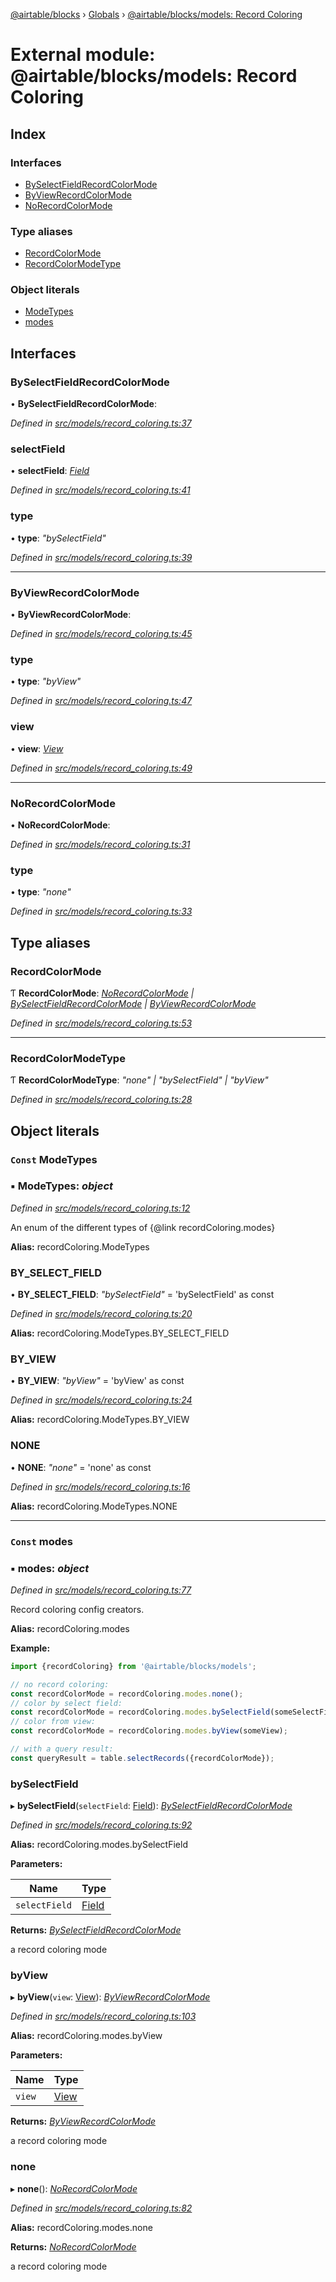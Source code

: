 [@airtable/blocks](../README.md) › [Globals](../globals.md) ›
[@airtable/blocks/models: Record Coloring](_airtable_blocks_models__record_coloring.md)

# External module: @airtable/blocks/models: Record Coloring

## Index

### Interfaces

-   [BySelectFieldRecordColorMode](_airtable_blocks_models__record_coloring.md#byselectfieldrecordcolormode)
-   [ByViewRecordColorMode](_airtable_blocks_models__record_coloring.md#byviewrecordcolormode)
-   [NoRecordColorMode](_airtable_blocks_models__record_coloring.md#norecordcolormode)

### Type aliases

-   [RecordColorMode](_airtable_blocks_models__record_coloring.md#recordcolormode)
-   [RecordColorModeType](_airtable_blocks_models__record_coloring.md#recordcolormodetype)

### Object literals

-   [ModeTypes](_airtable_blocks_models__record_coloring.md#const-modetypes)
-   [modes](_airtable_blocks_models__record_coloring.md#const-modes)

## Interfaces

### BySelectFieldRecordColorMode

• **BySelectFieldRecordColorMode**:

_Defined in
[src/models/record_coloring.ts:37](https://github.com/airtable/blocks/blob/@airtable/blocks@0.0.36/packages/sdk/src/models/record_coloring.ts#L37)_

### selectField

• **selectField**: _[Field](_airtable_blocks_models__field.md#field)_

_Defined in
[src/models/record_coloring.ts:41](https://github.com/airtable/blocks/blob/@airtable/blocks@0.0.36/packages/sdk/src/models/record_coloring.ts#L41)_

### type

• **type**: _"bySelectField"_

_Defined in
[src/models/record_coloring.ts:39](https://github.com/airtable/blocks/blob/@airtable/blocks@0.0.36/packages/sdk/src/models/record_coloring.ts#L39)_

---

### ByViewRecordColorMode

• **ByViewRecordColorMode**:

_Defined in
[src/models/record_coloring.ts:45](https://github.com/airtable/blocks/blob/@airtable/blocks@0.0.36/packages/sdk/src/models/record_coloring.ts#L45)_

### type

• **type**: _"byView"_

_Defined in
[src/models/record_coloring.ts:47](https://github.com/airtable/blocks/blob/@airtable/blocks@0.0.36/packages/sdk/src/models/record_coloring.ts#L47)_

### view

• **view**: _[View](_airtable_blocks_models__view.md#view)_

_Defined in
[src/models/record_coloring.ts:49](https://github.com/airtable/blocks/blob/@airtable/blocks@0.0.36/packages/sdk/src/models/record_coloring.ts#L49)_

---

### NoRecordColorMode

• **NoRecordColorMode**:

_Defined in
[src/models/record_coloring.ts:31](https://github.com/airtable/blocks/blob/@airtable/blocks@0.0.36/packages/sdk/src/models/record_coloring.ts#L31)_

### type

• **type**: _"none"_

_Defined in
[src/models/record_coloring.ts:33](https://github.com/airtable/blocks/blob/@airtable/blocks@0.0.36/packages/sdk/src/models/record_coloring.ts#L33)_

## Type aliases

### RecordColorMode

Ƭ **RecordColorMode**:
_[NoRecordColorMode](_airtable_blocks_models__record_coloring.md#norecordcolormode) |
[BySelectFieldRecordColorMode](_airtable_blocks_models__record_coloring.md#byselectfieldrecordcolormode)
| [ByViewRecordColorMode](_airtable_blocks_models__record_coloring.md#byviewrecordcolormode)_

_Defined in
[src/models/record_coloring.ts:53](https://github.com/airtable/blocks/blob/@airtable/blocks@0.0.36/packages/sdk/src/models/record_coloring.ts#L53)_

---

### RecordColorModeType

Ƭ **RecordColorModeType**: _"none" | "bySelectField" | "byView"_

_Defined in
[src/models/record_coloring.ts:28](https://github.com/airtable/blocks/blob/@airtable/blocks@0.0.36/packages/sdk/src/models/record_coloring.ts#L28)_

## Object literals

### `Const` ModeTypes

### ▪ **ModeTypes**: _object_

_Defined in
[src/models/record_coloring.ts:12](https://github.com/airtable/blocks/blob/@airtable/blocks@0.0.36/packages/sdk/src/models/record_coloring.ts#L12)_

An enum of the different types of {@link recordColoring.modes}

**Alias:** recordColoring.ModeTypes

### BY_SELECT_FIELD

• **BY_SELECT_FIELD**: _"bySelectField"_ = 'bySelectField' as const

_Defined in
[src/models/record_coloring.ts:20](https://github.com/airtable/blocks/blob/@airtable/blocks@0.0.36/packages/sdk/src/models/record_coloring.ts#L20)_

**Alias:** recordColoring.ModeTypes.BY_SELECT_FIELD

### BY_VIEW

• **BY_VIEW**: _"byView"_ = 'byView' as const

_Defined in
[src/models/record_coloring.ts:24](https://github.com/airtable/blocks/blob/@airtable/blocks@0.0.36/packages/sdk/src/models/record_coloring.ts#L24)_

**Alias:** recordColoring.ModeTypes.BY_VIEW

### NONE

• **NONE**: _"none"_ = 'none' as const

_Defined in
[src/models/record_coloring.ts:16](https://github.com/airtable/blocks/blob/@airtable/blocks@0.0.36/packages/sdk/src/models/record_coloring.ts#L16)_

**Alias:** recordColoring.ModeTypes.NONE

---

### `Const` modes

### ▪ **modes**: _object_

_Defined in
[src/models/record_coloring.ts:77](https://github.com/airtable/blocks/blob/@airtable/blocks@0.0.36/packages/sdk/src/models/record_coloring.ts#L77)_

Record coloring config creators.

**Alias:** recordColoring.modes

**Example:**

```js
import {recordColoring} from '@airtable/blocks/models';

// no record coloring:
const recordColorMode = recordColoring.modes.none();
// color by select field:
const recordColorMode = recordColoring.modes.bySelectField(someSelectField);
// color from view:
const recordColorMode = recordColoring.modes.byView(someView);

// with a query result:
const queryResult = table.selectRecords({recordColorMode});
```

### bySelectField

▸ **bySelectField**(`selectField`: [Field](_airtable_blocks_models__field.md#field)):
_[BySelectFieldRecordColorMode](_airtable_blocks_models__record_coloring.md#byselectfieldrecordcolormode)_

_Defined in
[src/models/record_coloring.ts:92](https://github.com/airtable/blocks/blob/@airtable/blocks@0.0.36/packages/sdk/src/models/record_coloring.ts#L92)_

**Alias:** recordColoring.modes.bySelectField

**Parameters:**

| Name          | Type                                             |
| ------------- | ------------------------------------------------ |
| `selectField` | [Field](_airtable_blocks_models__field.md#field) |

**Returns:**
_[BySelectFieldRecordColorMode](_airtable_blocks_models__record_coloring.md#byselectfieldrecordcolormode)_

a record coloring mode

### byView

▸ **byView**(`view`: [View](_airtable_blocks_models__view.md#view)):
_[ByViewRecordColorMode](_airtable_blocks_models__record_coloring.md#byviewrecordcolormode)_

_Defined in
[src/models/record_coloring.ts:103](https://github.com/airtable/blocks/blob/@airtable/blocks@0.0.36/packages/sdk/src/models/record_coloring.ts#L103)_

**Alias:** recordColoring.modes.byView

**Parameters:**

| Name   | Type                                          |
| ------ | --------------------------------------------- |
| `view` | [View](_airtable_blocks_models__view.md#view) |

**Returns:**
_[ByViewRecordColorMode](_airtable_blocks_models__record_coloring.md#byviewrecordcolormode)_

a record coloring mode

### none

▸ **none**(): _[NoRecordColorMode](_airtable_blocks_models__record_coloring.md#norecordcolormode)_

_Defined in
[src/models/record_coloring.ts:82](https://github.com/airtable/blocks/blob/@airtable/blocks@0.0.36/packages/sdk/src/models/record_coloring.ts#L82)_

**Alias:** recordColoring.modes.none

**Returns:** _[NoRecordColorMode](_airtable_blocks_models__record_coloring.md#norecordcolormode)_

a record coloring mode
